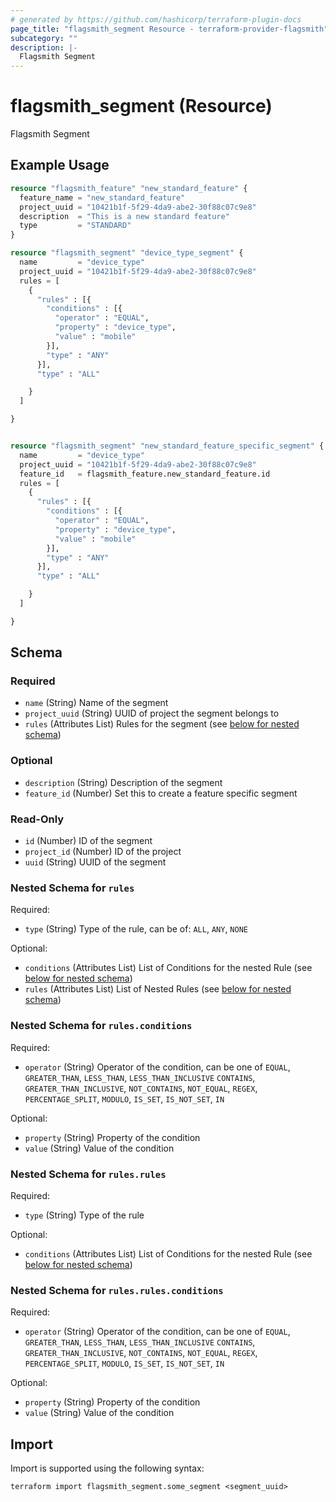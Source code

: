 ```yaml
---
# generated by https://github.com/hashicorp/terraform-plugin-docs
page_title: "flagsmith_segment Resource - terraform-provider-flagsmith"
subcategory: ""
description: |-
  Flagsmith Segment
---
```


# flagsmith_segment (Resource)

Flagsmith Segment

## Example Usage

```terraform
resource "flagsmith_feature" "new_standard_feature" {
  feature_name = "new_standard_feature"
  project_uuid = "10421b1f-5f29-4da9-abe2-30f88c07c9e8"
  description  = "This is a new standard feature"
  type         = "STANDARD"
}

resource "flagsmith_segment" "device_type_segment" {
  name         = "device_type"
  project_uuid = "10421b1f-5f29-4da9-abe2-30f88c07c9e8"
  rules = [
    {
      "rules" : [{
        "conditions" : [{
          "operator" : "EQUAL",
          "property" : "device_type",
          "value" : "mobile"
        }],
        "type" : "ANY"
      }],
      "type" : "ALL"

    }
  ]

}


resource "flagsmith_segment" "new_standard_feature_specific_segment" {
  name         = "device_type"
  project_uuid = "10421b1f-5f29-4da9-abe2-30f88c07c9e8"
  feature_id   = flagsmith_feature.new_standard_feature.id
  rules = [
    {
      "rules" : [{
        "conditions" : [{
          "operator" : "EQUAL",
          "property" : "device_type",
          "value" : "mobile"
        }],
        "type" : "ANY"
      }],
      "type" : "ALL"

    }
  ]

}
```

<!-- schema generated by tfplugindocs -->
## Schema

### Required

- `name` (String) Name of the segment
- `project_uuid` (String) UUID of project the segment belongs to
- `rules` (Attributes List) Rules for the segment (see [below for nested schema](#nestedatt--rules))

### Optional

- `description` (String) Description of the segment
- `feature_id` (Number) Set this to create a feature specific segment

### Read-Only

- `id` (Number) ID of the segment
- `project_id` (Number) ID of the project
- `uuid` (String) UUID of the segment

<a id="nestedatt--rules"></a>
### Nested Schema for `rules`

Required:

- `type` (String) Type of the rule, can be of: `ALL`, `ANY`, `NONE`

Optional:

- `conditions` (Attributes List) List of Conditions for the nested Rule (see [below for nested schema](#nestedatt--rules--conditions))
- `rules` (Attributes List) List of Nested Rules (see [below for nested schema](#nestedatt--rules--rules))

<a id="nestedatt--rules--conditions"></a>
### Nested Schema for `rules.conditions`

Required:

- `operator` (String) Operator of the condition, can be one of `EQUAL`, `GREATER_THAN`, `LESS_THAN`, `LESS_THAN_INCLUSIVE` `CONTAINS`, `GREATER_THAN_INCLUSIVE`, `NOT_CONTAINS`, `NOT_EQUAL`,  `REGEX`, `PERCENTAGE_SPLIT`,  `MODULO`, `IS_SET`, `IS_NOT_SET`, `IN`

Optional:

- `property` (String) Property of the condition
- `value` (String) Value of the condition


<a id="nestedatt--rules--rules"></a>
### Nested Schema for `rules.rules`

Required:

- `type` (String) Type of the rule

Optional:

- `conditions` (Attributes List) List of Conditions for the nested Rule (see [below for nested schema](#nestedatt--rules--rules--conditions))

<a id="nestedatt--rules--rules--conditions"></a>
### Nested Schema for `rules.rules.conditions`

Required:

- `operator` (String) Operator of the condition, can be one of `EQUAL`, `GREATER_THAN`, `LESS_THAN`, `LESS_THAN_INCLUSIVE` `CONTAINS`, `GREATER_THAN_INCLUSIVE`, `NOT_CONTAINS`, `NOT_EQUAL`,  `REGEX`, `PERCENTAGE_SPLIT`,  `MODULO`, `IS_SET`, `IS_NOT_SET`, `IN`

Optional:

- `property` (String) Property of the condition
- `value` (String) Value of the condition

## Import

Import is supported using the following syntax:

```shell
terraform import flagsmith_segment.some_segment <segment_uuid>
```

